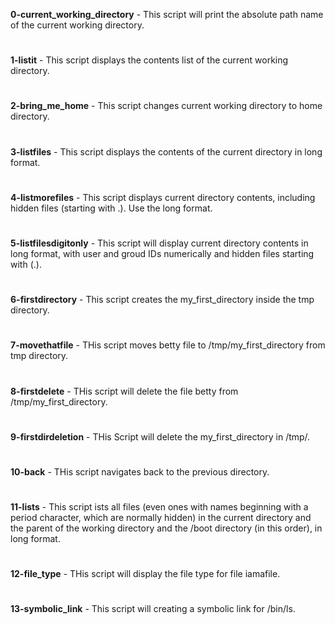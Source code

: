 **0-current_working_directory** - This script will print the absolute path name of the current working directory.
#
**1-listit** - This script displays  the contents list of the current working directory.
#
**2-bring_me_home** - This script changes current working directory to home directory.
#
**3-listfiles** - This script displays the contents of the current directory in long format.
#
**4-listmorefiles** - This script displays current directory contents, including hidden files (starting with .). Use the long format.
#
**5-listfilesdigitonly** - This script will display current directory contents in long format, with user and groud IDs numerically and hidden files starting with (.).
#
**6-firstdirectory** - This script creates the my_first_directory inside the tmp directory.
#
**7-movethatfile** - THis script moves betty file to /tmp/my_first_directory from tmp directory.
#
**8-firstdelete** - THis script will delete the file betty from /tmp/my_first_directory.
#
**9-firstdirdeletion** - THis Script will delete the my_first_directory in /tmp/.
#
**10-back** - THis script navigates back to the previous directory.
#
**11-lists** - This script ists all files (even ones with names beginning with a period character, which are normally hidden) in the current directory and the parent of the working directory and the /boot directory (in this order), in long format.
#
**12-file_type** - THis script will display the file type for file iamafile.
#
**13-symbolic_link** - This script will creating a symbolic link for /bin/ls.
#
